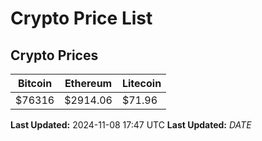 # Crypto Price List

## Crypto Prices
| Bitcoin | Ethereum | Litecoin |
| ------- | -------- | -------- |
| $76316 | $2914.06 | $71.96 |
**Last Updated:** 2024-11-08 17:47 UTC
**Last Updated:** $DATE$
